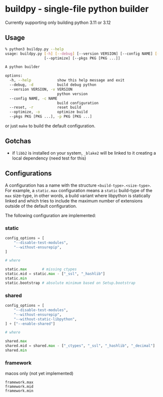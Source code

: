 # buildpy - single-file python builder

Currently supporting only building python 3.11 or 3.12

## Usage

```bash
% python3 buildpy.py --help
usage: buildpy.py [-h] [--debug] [--version VERSION] [--config NAME] [--reset]
                  [--optimize] [--pkgs PKG [PKG ...]]

A python builder

options:
  -h, --help            show this help message and exit
  --debug, -d           build debug python
  --version VERSION, -v VERSION
                        python version
  --config NAME, -c NAME
                        build configuration
  --reset, -r           reset build
  --optimize, -o        optimize build
  --pkgs PKG [PKG ...], -p PKG [PKG ...]
```

or just `make` to build the default configuration.


## Gotchas

- if `libb2` is installed on your system, `_blake2` will be linked to it creating a local dependency (need test for this)



## Configurations

A configuration has a name with the structure `<build-type>.<size-type>`. For example, a `static.max` configuration means a `static` build-type of the `max` size-type, in other words, a build variant where libpython is statically linked and which tries to include the maximum number of extensions outside of the default configuration.

The following configuration are implemented:

### static

```python
config_options = [
	"--disable-test-modules",
	"--without-ensurepip",
]

# where

static.max 		 # missing ctypes
static.mid = static.max - ["_ssl", "_hashlib"]
static.min
static.bootstrap # absolute minimum based on Setup.bootstrap
```

### shared

```python
config_options = [
	"--disable-test-modules",
	"--without-ensurepip",
	"--without-static-libpython",
] + ["--enable-shared"]

# where

shared.max
shared.mid = shared.max - ["_ctypes", "_ssl", "_hashlib", "_decimal"]
shared.min
```

### framework

macos only (not yet implemented)

```
framework.max
framework.mid
framework.min
```